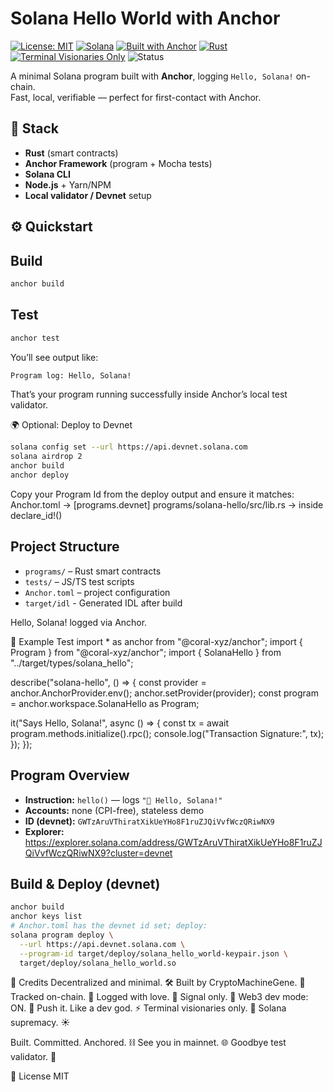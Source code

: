 # Solana Hello World with Anchor

[![License: MIT](https://img.shields.io/badge/License-MIT-yellow.svg)](https://opensource.org/licenses/MIT)
[![Solana](https://img.shields.io/badge/Solana-Mainnet-blueviolet)](https://solana.com/)
[![Built with Anchor](https://img.shields.io/badge/Built%20with-Anchor-orange)](https://www.anchor-lang.com/)
[![Rust](https://img.shields.io/badge/Language-Rust-informational)](https://www.rust-lang.org/)
[![Terminal Visionaries Only](https://img.shields.io/badge/Mode-Terminal%20Visionaries-black)](#)
![Status](https://img.shields.io/badge/Status-In%20Progress-orange.svg)


A minimal Solana program built with **Anchor**, logging `Hello, Solana!` on-chain.  
Fast, local, verifiable — perfect for first-contact with Anchor.

## 🧩 Stack
- **Rust** (smart contracts)
- **Anchor Framework** (program + Mocha tests)
- **Solana CLI**
- **Node.js** + Yarn/NPM
- **Local validator / Devnet** setup


## ⚙️ Quickstart

## Build
```bash
anchor build
```

## Test
```bash
anchor test
```
You’ll see output like:
```bash
Program log: Hello, Solana!
```
That’s your program running successfully inside Anchor’s local test validator.

🌍 Optional: Deploy to Devnet
```bash
solana config set --url https://api.devnet.solana.com
solana airdrop 2
anchor build
anchor deploy
```
Copy your Program Id from the deploy output and ensure it matches:
Anchor.toml → [programs.devnet]
programs/solana-hello/src/lib.rs → inside declare_id!()

## Project Structure
- `programs/` – Rust smart contracts
- `tests/` – JS/TS test scripts
- `Anchor.toml` – project configuration
- `target/idl` - Generated IDL after build 

Hello, Solana! logged via Anchor.

🧪 Example Test
import * as anchor from "@coral-xyz/anchor";
import { Program } from "@coral-xyz/anchor";
import { SolanaHello } from "../target/types/solana_hello";

describe("solana-hello", () => {
  const provider = anchor.AnchorProvider.env();
  anchor.setProvider(provider);
  const program = anchor.workspace.SolanaHello as Program<SolanaHello>;

  it("Says Hello, Solana!", async () => {
    const tx = await program.methods.initialize().rpc();
    console.log("Transaction Signature:", tx);
  });
});

## Program Overview
- **Instruction:** `hello()` — logs `"👋 Hello, Solana!"`
- **Accounts:** none (CPI-free), stateless demo
- **ID (devnet):** `GWTzAruVThiratXikUeYHo8F1ruZJQiVvfWczQRiwNX9`
- **Explorer:** https://explorer.solana.com/address/GWTzAruVThiratXikUeYHo8F1ruZJQiVvfWczQRiwNX9?cluster=devnet

## Build & Deploy (devnet)
```bash
anchor build
anchor keys list
# Anchor.toml has the devnet id set; deploy:
solana program deploy \
  --url https://api.devnet.solana.com \
  --program-id target/deploy/solana_hello_world-keypair.json \
  target/deploy/solana_hello_world.so
```
💬 Credits
Decentralized and minimal. 🛠️
Built by CryptoMachineGene. 🚀
Tracked on-chain. 📡
Logged with love. 💙
Signal only. 📶
Web3 dev mode: ON. 🔧
Push it. Like a dev god. ⚡
Terminal visionaries only. 🧠
Solana supremacy. ☀️

Built. Committed. Anchored. ⛓️
See you in mainnet. 🌐
Goodbye test validator. 👋

📜 License
MIT
